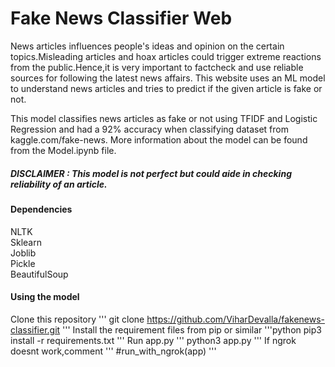 # Fake News Classifier Web
News articles influences people's ideas and opinion on the certain topics.Misleading articles and hoax articles could trigger extreme reactions from the public.Hence,it is very important to factcheck and use reliable sources for following the latest news affairs.
This website uses an ML model to understand news articles and tries to predict if the given article is fake or not.

This model classifies news articles as fake or not using TFIDF and Logistic Regression and had a 92% accuracy when classifying dataset from kaggle.com/fake-news.
More information about the model can be found from the Model.ipynb file.

##### DISCLAIMER : This model is not perfect but could aide in checking reliability of an article.
#### Dependencies
NLTK \
Sklearn \
Joblib \
Pickle \
BeautifulSoup 

#### Using the model
Clone this repository
'''
git clone https://github.com/ViharDevalla/fakenews-classifier.git
'''
Install the requirement files from pip or similar
'''python
pip3 install -r requirements.txt
'''
Run app.py
'''
python3 app.py
'''
If ngrok doesnt work,comment 
'''
#run_with_ngrok(app)
'''
